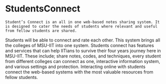 # StudentsConnect


	Student’s Connect is an all in one web-based notes sharing system. It is designed to cater the needs of students where relevant and useful from fellow students are shared. 
  Students will be able to connect and rate each other. This system brings all the colleges of MSU-IIT into one system. Students connect has features and services that can help
  IITians to survive their four years journey here in MSU-IIT. These include; share notes, codes, and techniques, every student from different colleges can connect as one, 
  interactive information system, and various settings and protection. Interacting online with students connect the web-based systems with the most valuable resources from 
  fellow students.
